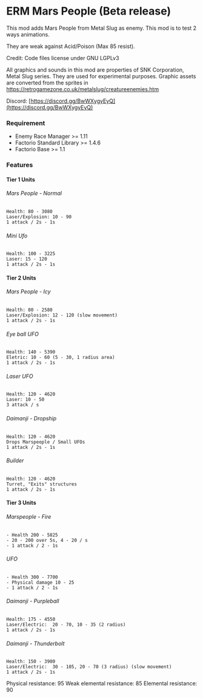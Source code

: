 # ERM Mars People (Beta release)
This mod adds Mars People from Metal Slug as enemy.  This mod is to test 2 ways animations. 

They are weak against Acid/Poison (Max 85 resist).

Credit:
Code files license under GNU LGPLv3

All graphics and sounds in this mod are properties of SNK Corporation, Metal Slug series. They are used for experimental purposes. Graphic assets are converted from the sprites in https://retrogamezone.co.uk/metalslug/creatureenemies.htm

Discord:  [https://discord.gg/BwWXygyEyQ](https://discord.gg/BwWXygyEyQ)

### Requirement
* Enemy Race Manager >= 1.11
* Factorio Standard Library >= 1.4.6
* Factorio Base >= 1.1

### Features
#### Tier 1 Units
###### Mars People - Normal
    Health: 80 - 3080
    Laser/Explosion: 10 - 90
    1 attack / 2s - 1s

###### Mini Ufo
    Health: 100 - 3225
    Laser: 15 - 120
    1 attack / 2s - 1s


#### Tier 2 Units
###### Mars People - Icy
    Health: 80 - 2580
    Laser/Explosion: 12 - 120 (slow movement)
    1 attack / 2s - 1s

###### Eye ball UFO
    Health: 140 - 5390
    Eletric: 10 - 60 (5 - 30, 1 radius area)
    1 attack / 2s - 1s

###### Laser UFO
    Health: 120 - 4620
    Laser: 10 - 50
    3 attack / s

###### Daimanji - Dropship
    Health: 120 - 4620
    Drops Marspeople / Small UFOs
    1 attack / 2s - 1s

###### Builder
    Health: 120 - 4620
    Turret, "Exits" structures
    1 attack / 2s - 1s


#### Tier 3 Units
###### Marspeople - Fire
    - Health 200 - 5825
    - 20 - 200 over 5s, 4 - 20 / s
    - 1 attack / 2 - 1s

###### UFO
    - Health 300 - 7700
    - Physical damage 10 - 25   
    - 1 attack / 2 - 1s

###### Daimanji - Purpleball
    Health: 175 - 4550
    Laser/Electric:  20 - 70, 10 - 35 (2 radius)
    1 attack / 2s - 1s

###### Daimanji - Thunderbolt
    Health: 150 - 3900
    Laser/Electric:  30 - 105, 20 - 70 (3 radius) (slow movement)
    1 attack / 2s - 1s

Physical resistance: 95
Weak elemental resistance: 85
Elemental resistance: 90